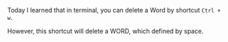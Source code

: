 Today I learned that in terminal, you can delete a Word by shortcut `Ctrl + w`.

However, this shortcut will delete a WORD, which defined by space.
